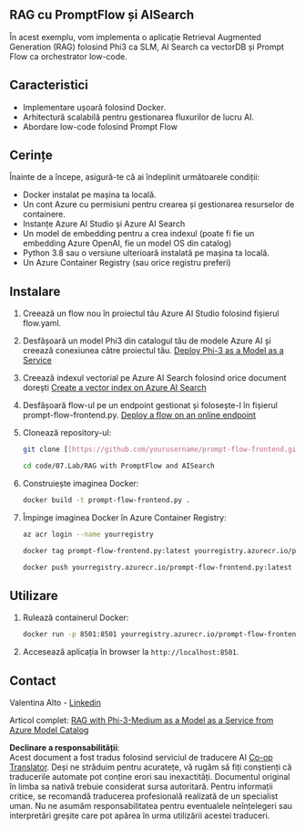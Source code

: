 <!--
CO_OP_TRANSLATOR_METADATA:
{
  "original_hash": "8ec74e4a49934dad78bc52dcb898359c",
  "translation_date": "2025-05-09T05:14:50+00:00",
  "source_file": "code/07.Lab/RAG_with_PromptFlow_and_AISearch/README.md",
  "language_code": "ro"
}
-->
## RAG cu PromptFlow și AISearch

În acest exemplu, vom implementa o aplicație Retrieval Augmented Generation (RAG) folosind Phi3 ca SLM, AI Search ca vectorDB și Prompt Flow ca orchestrator low-code.

## Caracteristici

- Implementare ușoară folosind Docker.
- Arhitectură scalabilă pentru gestionarea fluxurilor de lucru AI.
- Abordare low-code folosind Prompt Flow

## Cerințe

Înainte de a începe, asigură-te că ai îndeplinit următoarele condiții:

- Docker instalat pe mașina ta locală.
- Un cont Azure cu permisiuni pentru crearea și gestionarea resurselor de containere.
- Instanțe Azure AI Studio și Azure AI Search
- Un model de embedding pentru a crea indexul (poate fi fie un embedding Azure OpenAI, fie un model OS din catalog)
- Python 3.8 sau o versiune ulterioară instalată pe mașina ta locală.
- Un Azure Container Registry (sau orice registru preferi)

## Instalare

1. Creează un flow nou în proiectul tău Azure AI Studio folosind fișierul flow.yaml.
2. Desfășoară un model Phi3 din catalogul tău de modele Azure AI și creează conexiunea către proiectul tău. [Deploy Phi-3 as a Model as a Service](https://learn.microsoft.com/azure/machine-learning/how-to-deploy-models-phi-3?view=azureml-api-2&tabs=phi-3-mini)
3. Creează indexul vectorial pe Azure AI Search folosind orice document dorești [Create a vector index on Azure AI Search](https://learn.microsoft.com/azure/search/search-how-to-create-search-index?tabs=portal)
4. Desfășoară flow-ul pe un endpoint gestionat și folosește-l în fișierul prompt-flow-frontend.py. [Deploy a flow on an online endpoint](https://learn.microsoft.com/azure/ai-studio/how-to/flow-deploy)
5. Clonează repository-ul:

    ```sh
    git clone [[https://github.com/yourusername/prompt-flow-frontend.git](https://github.com/microsoft/Phi-3CookBook.git)](https://github.com/microsoft/Phi-3CookBook.git)
    
    cd code/07.Lab/RAG with PromptFlow and AISearch
    ```

6. Construiește imaginea Docker:

    ```sh
    docker build -t prompt-flow-frontend.py .
    ```

7. Împinge imaginea Docker în Azure Container Registry:

    ```sh
    az acr login --name yourregistry
    
    docker tag prompt-flow-frontend.py:latest yourregistry.azurecr.io/prompt-flow-frontend.py:latest
    
    docker push yourregistry.azurecr.io/prompt-flow-frontend.py:latest
    ```

## Utilizare

1. Rulează containerul Docker:

    ```sh
    docker run -p 8501:8501 yourregistry.azurecr.io/prompt-flow-frontend.py:latest
    ```

2. Accesează aplicația în browser la `http://localhost:8501`.

## Contact

Valentina Alto - [Linkedin](https://www.linkedin.com/in/valentina-alto-6a0590148/)

Articol complet: [RAG with Phi-3-Medium as a Model as a Service from Azure Model Catalog](https://medium.com/@valentinaalto/rag-with-phi-3-medium-as-a-model-as-a-model-as-a-service-from-azure-model-catalog-62e1411948f3)

**Declinare a responsabilității**:  
Acest document a fost tradus folosind serviciul de traducere AI [Co-op Translator](https://github.com/Azure/co-op-translator). Deși ne străduim pentru acuratețe, vă rugăm să fiți conștienți că traducerile automate pot conține erori sau inexactități. Documentul original în limba sa nativă trebuie considerat sursa autoritară. Pentru informații critice, se recomandă traducerea profesională realizată de un specialist uman. Nu ne asumăm responsabilitatea pentru eventualele neînțelegeri sau interpretări greșite care pot apărea în urma utilizării acestei traduceri.